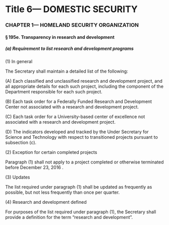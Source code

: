 
# Title 6— DOMESTIC SECURITY
### CHAPTER 1— HOMELAND SECURITY ORGANIZATION
#### § 195e. Transparency in research and development
##### (a) Requirement to list research and development programs

(1) In general

The Secretary shall maintain a detailed list of the following:

(A) Each classified and unclassified research and development project, and all appropriate details for each such project, including the component of the Department responsible for each such project.

(B) Each task order for a Federally Funded Research and Development Center not associated with a research and development project.

(C) Each task order for a University-based center of excellence not associated with a research and development project.

(D) The indicators developed and tracked by the Under Secretary for Science and Technology with respect to transitioned projects pursuant to subsection (c).

(2) Exception for certain completed projects

Paragraph (1) shall not apply to a project completed or otherwise terminated before December 23, 2016 .

(3) Updates

The list required under paragraph (1) shall be updated as frequently as possible, but not less frequently than once per quarter.

(4) Research and development defined

For purposes of the list required under paragraph (1), the Secretary shall provide a definition for the term “research and development”.
